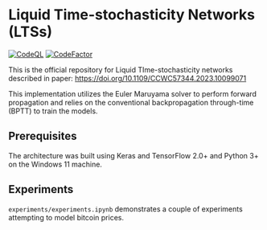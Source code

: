 # Liquid Time-stochasticity Networks (LTSs)

[![CodeQL](https://github.com/Ammar-Raneez/FYP_Algorithm/actions/workflows/codeql.yml/badge.svg)](https://github.com/Ammar-Raneez/FYP_Algorithm/actions/workflows/codeql.yml)
[![CodeFactor](https://www.codefactor.io/repository/github/ammar-raneez/liquid-time-stochasticity-networks/badge)](https://www.codefactor.io/repository/github/ammar-raneez/liquid-time-stochasticity-networks)

This is the official repository for Liquid TIme-stochasticity networks described in paper: https://doi.org/10.1109/CCWC57344.2023.10099071 

This implementation utilizes the Euler Maruyama solver to perform forward propagation and relies on the conventional backpropagation through-time (BPTT) to train the models.

## Prerequisites

The architecture was built using Keras and TensorFlow 2.0+ and Python 3+ on the Windows 11 machine.

## Experiments

`experiments/experiments.ipynb` demonstrates a couple of experiments attempting to model bitcoin prices.
